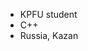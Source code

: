 - KPFU student
- С++
- Russia, Kazan

<!---
klaym3r/klaym3r is a ✨ special ✨ repository because its `README.md` (this file) appears on your GitHub profile.
You can click the Preview link to take a look at your changes.
--->
